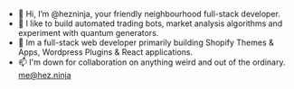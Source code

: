 - 👋 Hi, I’m @hezninja, your friendly neighbourhood full-stack developer.
- 👀 I like to build automated trading bots, market analysis algorithms and experiment with quantum generators.
- 🌱 Im a full-stack web developer primarily building Shopify Themes & Apps, Wordpress Plugins & React applications.
- 📫 I'm down for collaboration on anything weird and out of the ordinary. me@hez.ninja

<!---
hezninja/hezninja is a ✨ special ✨ repository because its `README.md` (this file) appears on your GitHub profile.
You can click the Preview link to take a look at your changes.
--->
